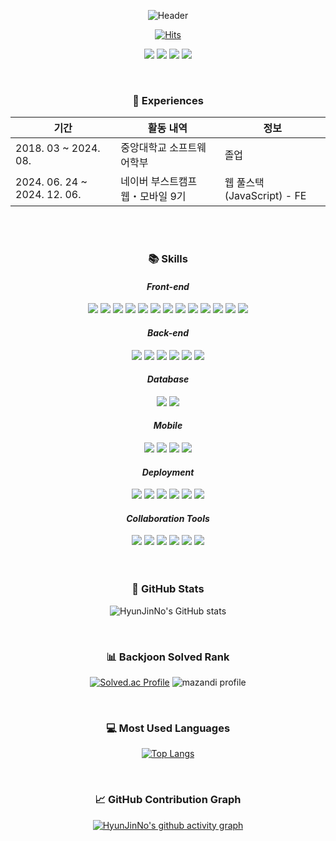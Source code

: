 <div align="center">

![Header](https://capsule-render.vercel.app/api?type=waving&color=0:feac5e,50:c779d0,100:4bc0c8&height=220&text=HyunJinNo's%20GitHub&fontSize=50&fontColor=FFFFFF)

[![Hits](https://hits.seeyoufarm.com/api/count/incr/badge.svg?url=https%3A%2F%2Fgithub.com%2FHyunJinNo&count_bg=%2379C83D&title_bg=%23555555&icon=&icon_color=%23E7E7E7&title=hits&edge_flat=false)](https://hits.seeyoufarm.com)

<a href="https://hyunjinno.github.io/" target="_blank"><img src="https://img.shields.io/badge/GitHub%20Blog-CC0000?logo=Jekyll&logoColor=white"/></a> <a href="https://hyunjinno.notion.site/3d1e9d32612740b8a5b7be16f5156d94" target="_blank"><img src="https://img.shields.io/badge/Notion-000000?logo=Notion&logoColor=white"/></a> <a href="https://www.figma.com/design/holMZu0fmxxQQOLJy3d0Wg/HyunJinNo's-R%C3%A9sum%C3%A9?node-id=0-1&p=f&t=WK5OJVTZA62yFb9Y-0" target="_blank"><img src="https://img.shields.io/badge/Résumé-F24E1E?logo=Figma&logoColor=white"/></a> <a href="https://www.figma.com/slides/crcjf68QabCbR1LQC18bE1/HyunJinNo's-Portfolio?node-id=1-303&t=EH7GJPvEhjEdV8IJ-0" target="_blank"><img src="https://img.shields.io/badge/Portfolio-F24E1E?logo=Figma&logoColor=white"/></a>

  <br />

  <h3>📅 Experiences</h3>

| 기간                         | 활동 내역                        | 정보                       |
| ---------------------------- | -------------------------------- | -------------------------- |
| 2018. 03 ~ 2024. 08.         | 중앙대학교 소프트웨어학부        | 졸업                       |
| 2024. 06. 24 ~ 2024. 12. 06. | 네이버 부스트캠프 웹・모바일 9기 | 웹 풀스택(JavaScript) - FE |

  <br/>
  <br/>

  <h3>📚 Skills</h3>

  <h4><b><i>Front-end</i></b></h4>
  <img src="https://img.shields.io/badge/HTML5-E34F26?logo=html5&logoColor=white"/>
  <img src="https://img.shields.io/badge/CSS3-1572B6?logo=css3&logoColor=white"/>
  <img src="https://img.shields.io/badge/JavaScript-F7DF1E?logo=JavaScript&logoColor=FFFFFF"/> 
  <img src="https://img.shields.io/badge/TypeScript-3178C6?logo=Typescript&logoColor=white"/>
  <img src="https://img.shields.io/badge/Tailwind%20CSS-%2338B2AC.svg?logo=tailwind-css&logoColor=white" />
  <img src="https://img.shields.io/badge/React-%2320232a.svg?logo=react&logoColor=%2361DAFB"/>
  <img src="https://img.shields.io/badge/Next.js-000000?logo=Next.js&logoColor=white" />
  <img src="https://img.shields.io/badge/-React%20Query-FF4154?logo=react%20query&logoColor=white" />
  <img src="https://img.shields.io/badge/Redux-%23593d88.svg?logo=redux&logoColor=white" />
  <img src="https://img.shields.io/badge/Zustand-%23593d88.svg?logo=react&logoColor=white" />
  <img src="https://img.shields.io/badge/Zod-FF4154?logo=zod&logoColor=white"/> <img src="https://img.shields.io/badge/React%20Hook%20Form-%23EC5990.svg?logo=reacthookform&logoColor=white"/> <img src="https://img.shields.io/badge/Framer%20Motion-0055FF?logo=Framer&logoColor=white"/>

  <h4><b><i>Back-end</i></b></h4>
  <img src="https://img.shields.io/badge/Node.js-339933?logo=Node.js&logoColor=white"/>
  <img src="https://img.shields.io/badge/Express-000000?logo=Express&logoColor=white"/>
  <img src="https://img.shields.io/badge/NestJS-%23E0234E.svg?logo=nestjs&logoColor=white"/>
  <img src="https://img.shields.io/badge/TypeORM-FF4716?logo=typeorm&logoColor=white"/>
  <img src="https://img.shields.io/badge/Python-3776AB?logo=Python&logoColor=FFFFFF"/>
  <img src="https://img.shields.io/badge/Flask-000000?logo=Flask&logoColor=FFFFFF"/>

  <h4><b><i>Database</i></b></h4>
  <img src="https://img.shields.io/badge/MySQL-4479A1?logo=MySQL&logoColor=FFFFFF"/>
  <img src="https://img.shields.io/badge/MariaDB-003545?logo=MariaDB&logoColor=FFFFFF"/>

  <h4><b><i>Mobile</i></b></h4>
  <img src="https://img.shields.io/badge/Android-3DDC84?logo=Android&logoColor=FFFFFF"/>
  <img src="https://img.shields.io/badge/Kotlin-7F52FF?logo=Kotlin&logoColor=FFFFFF"/>
  <img src="https://img.shields.io/badge/Java-%23ED8B00.svg?logo=openjdk&logoColor=white" />
  <img src="https://img.shields.io/badge/React_Native-%2320232a.svg?logo=react&logoColor=%2361DAFB" />

  <h4><b><i>Deployment</i></b></h4>
  <img src="https://img.shields.io/badge/Raspberry%20Pi-A22846?logo=Raspberry%20Pi&logoColor=FFFFFF"/>
  <img src="https://img.shields.io/badge/Amazon%20EC2-FF9900?logo=amazonec2&logoColor=white"/>
  <img src="https://img.shields.io/badge/Vercel-000000?logo=Vercel&logoColor=white"/>    
  <img src="https://img.shields.io/badge/Nginx-%23009639.svg?logo=nginx&logoColor=white" />
  <img src="https://img.shields.io/badge/Docker-2496ED?logo=docker&logoColor=white" />
  <img src="https://img.shields.io/badge/GitHub%20Actions-2088FF?logo=GitHub%20Actions&logoColor=white" />

  <h4><b><i>Collaboration Tools</i></b></h4>
  <img src="https://img.shields.io/badge/Git-F05032?logo=git&logoColor=white"/>
  <img src="https://img.shields.io/badge/GitHub-181717?logo=GitHub&logoColor=white"/>
  <img src="https://img.shields.io/badge/Figma-F24E1E?logo=Figma&logoColor=white"/>
  <img src="https://img.shields.io/badge/Notion-000000?logo=Notion&logoColor=white"/>
  <img src="https://img.shields.io/badge/Slack-4A154B?logo=slack&logoColor=white"/>
  <img src="https://img.shields.io/badge/Discord-5865F2?logo=Discord&logoColor=white"/>

  <br>
  <br>
  <br>
  <h3>👤 GitHub Stats </h3>
  
  ![HyunJinNo's GitHub stats](https://github-readme-stats.vercel.app/api?username=HyunJinNo&show_icons=true&bg_color=90,38C3E2,DFE9C7,ffffff&text_color=ffffff&title_color=ffffff&icon_color=ffffff)

  <br />
  <h3>📊 Backjoon Solved Rank </h3>

[![Solved.ac Profile](http://mazassumnida.wtf/api/v2/generate_badge?boj=hyunjinno)](https://solved.ac/hyunjinno/)
![mazandi profile](http://mazandi.herokuapp.com/api?handle=hyunjinno&theme=warm)

  <br />
  <h3>💻 Most Used Languages </h3>

[![Top Langs](https://github-readme-stats.vercel.app/api/top-langs/?username=HyunJinNo&langs_count=10&theme=shadow_blue)](https://github.com/HyunJinNo/github-readme-stats)

  <br />
  <h3>📈 GitHub Contribution Graph </h3> 
  
  [![HyunJinNo's github activity graph](https://github-readme-activity-graph.vercel.app/graph?username=HyunJinNo&theme=minimal&bg_color=f0fffd)](https://github.com/HyunJinNo/github-readme-activity-graph)
</div>

<!---
HyunJinNo/HyunJinNo is a ✨ special ✨ repository because its `README.md` (this file) appears on your GitHub profile.
You can click the Preview link to take a look at your changes.
--->

